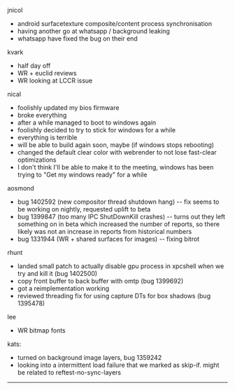 jnicol
* android surfacetexture composite/content process synchronisation
* having another go at whatsapp / background leaking
* whatsapp have fixed the bug on their end



kvark
* half day off
* WR + euclid reviews
* WR looking at LCCR issue



nical
* foolishly updated my bios firmware
* broke everything
* after a while managed to boot to windows again
* foolishly decided to try to stick for windows for a while
* everything is terrible
* will be able to build again soon, maybe (if windows stops rebooting)
* changed the default clear color with webrender to not lose fast-clear optimizations
* I don't think I'll be able to make it to the meeting, windows has been trying to "Get my windows ready" for a while



aosmond
* bug 1402592 (new compositor thread shutdown hang) -- fix seems to be working on nightly, requested uplift to beta
* bug 1399847 (too many IPC ShutDownKill crashes) -- turns out they left something on in beta which increased the number of reports, so there likely was not an increase in reports from historical numbers
* bug 1331944 (WR + shared surfaces for images) -- fixing bitrot



rhunt
* landed small patch to actually disable gpu process in xpcshell when we try and kill it (bug 1402500)
* copy front buffer to back buffer with omtp (bug 1399692)
* got a reimplementation working
* reviewed threading fix for using capture DTs for box shadows (bug 1395478)



lee
* WR bitmap fonts



kats:
* turned on background image layers, bug 1359242
* looking into a intermittent load failure that we marked as skip-if. might be related to reftest-no-sync-layers

________________


